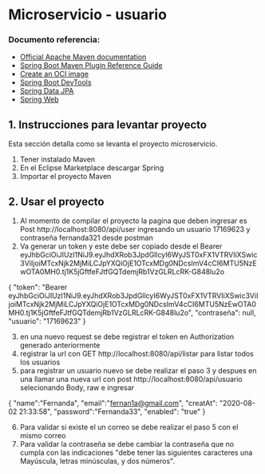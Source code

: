 # Microservicio - usuario

### Documento referencia:

* [Official Apache Maven documentation](https://maven.apache.org/guides/index.html)
* [Spring Boot Maven Plugin Reference Guide](https://docs.spring.io/spring-boot/docs/2.3.2.RELEASE/maven-plugin/reference/html/)
* [Create an OCI image](https://docs.spring.io/spring-boot/docs/2.3.2.RELEASE/maven-plugin/reference/html/#build-image)
* [Spring Boot DevTools](https://docs.spring.io/spring-boot/docs/2.3.2.RELEASE/reference/htmlsingle/#using-boot-devtools)
* [Spring Data JPA](https://docs.spring.io/spring-boot/docs/2.3.2.RELEASE/reference/htmlsingle/#boot-features-jpa-and-spring-data)
* [Spring Web](https://docs.spring.io/spring-boot/docs/2.3.2.RELEASE/reference/htmlsingle/#boot-features-developing-web-applications)

## 1. Instrucciones para levantar proyecto
Esta sección detalla como se levanta el proyecto microservicio.

1. Tener instalado Maven
2. En el Eclipse Marketplace descargar Spring
3. Importar el proyecto Maven

## 2. Usar el proyecto
1. Al momento de compilar el proyecto la pagina que deben ingresar es Post http://localhost:8080/api/user ingresando un usuario 17169623 y contraseña fernanda321 desde postman
2. Va generar un token y este debe ser copiado desde el Bearer eyJhbGciOiJIUzI1NiJ9.eyJhdXRob3JpdGllcyI6WyJST0xFX1VTRVIiXSwic3ViIjoiMTcxNjk2MjMiLCJpYXQiOjE1OTcxMDg0NDcsImV4cCI6MTU5NzEwOTA0MH0.tj1K5jGftfeFJtfGQTdemjRb1VzGLRLcRK-G848lu2o

{
    "token": "Bearer eyJhbGciOiJIUzI1NiJ9.eyJhdXRob3JpdGllcyI6WyJST0xFX1VTRVIiXSwic3ViIjoiMTcxNjk2MjMiLCJpYXQiOjE1OTcxMDg0NDcsImV4cCI6MTU5NzEwOTA0MH0.tj1K5jGftfeFJtfGQTdemjRb1VzGLRLcRK-G848lu2o",
    "contraseña": null,
    "usuario": "17169623"
}

3. en una nuevo request se debe registrar el token en Authorization generado anteriormente
4. registrar la url con GET http://localhost:8080/api/listar para listar todos los usuarios
5. para registrar un usuario nuevo se debe realizar el paso 3 y despues en una llamar una nueva url con post http://localhost:8080/api/usuario selecionando Body, raw e ingresar

{
"name":"Fernanda",
"email":"fernan1a@gmail.com",
"creatAt": "2020-08-02 21:33:58",
"password":"Fernanda33",
"enabled": "true"
}

6. Para validar si existe el un correo se debe realizar el paso 5 con el mismo correo
7. Para validar la contraseña se debe cambiar la contraseña que no cumpla con las indicaciones "debe tener las siguientes caracteres una Mayúscula, letras minúsculas, y dos números".